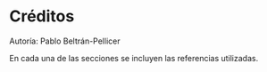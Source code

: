 # Créditos

Autoría: Pablo Beltrán-Pellicer

En cada una de las secciones se incluyen las referencias utilizadas.



